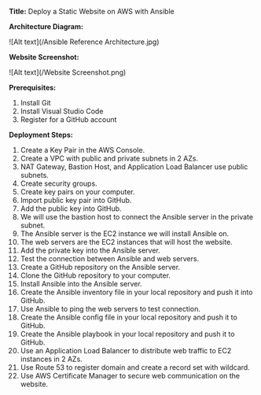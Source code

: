 **Title:** Deploy a Static Website on AWS with Ansible

**Architecture Diagram:** 

![Alt text](/Ansible Reference Architecture.jpg)

**Website Screenshot:** 

![Alt text](/Website Screenshot.png)

**Prerequisites:**
1. Install Git
2. Install Visual Studio Code
3. Register for a GitHub account

**Deployment Steps:**
1. Create a Key Pair in the AWS Console.
2. Create a VPC with public and private subnets in 2 AZs.
3. NAT Gateway, Bastion Host, and Application Load Balancer use public subnets.
4. Create security groups.
5. Create key pairs on your computer.
6. Import public key pair into GitHub.
7. Add the public key into GitHub.
8. We will use the bastion host to connect the Ansible server in the private subnet.
9. The Ansible server is the EC2 instance we will install Ansible on.
10. The web servers are the EC2 instances that will host the website.
11. Add the private key into the Ansible server.
12. Test the connection between Ansible and web servers.
13. Create a GitHub repository on the Ansible server.
14. Clone the GitHub repository to your computer.
15. Install Ansible into the Ansible server.
16. Create the Ansible inventory file in your local repository and push it into GitHub.
17. Use Ansible to ping the web servers to test connection.
18. Create the Ansible config file in your local repository and push it to GitHub.
19. Create the Ansible playbook in your local repository and push it to GitHub.
20. Use an Application Load Balancer to distribute web traffic to EC2 instances in 2 AZs.
21. Use Route 53 to register domain and create a record set with wildcard.
22. Use AWS Certificate Manager to secure web communication on the website.

